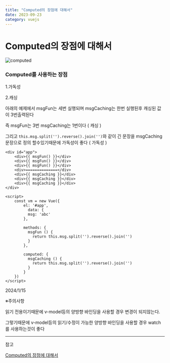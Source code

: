 ```yaml
---
title: "Computed의 장점에 대해서"
date: 2023-09-23
category: vuejs
---
```


# Computed의 장점에 대해서

![computed](/storage/1695395156.jpg)

### **Computed를 사용하는 장점**

1.가독성

2.캐싱

아래의 예제에서 msgFun는 세번 실행되며 msgCaching는 한번 실행된후 캐싱된 값이 3번출력된다

즉 msgFun는 3번 msgCaching는 1번이다 ( 캐싱 )

그리고 `this.msg.split('').reverse().join('')`와 같이 긴 문장을 msgCaching 문장으로 정의 할수있기때문에 가독성이 좋다 ( 가독성 )

```
<div id="app">
    <div>{{ msgFun() }}</div>
    <div>{{ msgFun() }}</div>
    <div>{{ msgFun() }}</div>
    <div>==============</div>
    <div>{{ msgCaching }}</div>
    <div>{{ msgCaching }}</div>
    <div>{{ msgCaching }}</div>
</div>

<script>
	const vm = new Vue({
    	el: '#app',
          data: {
          msg: 'abc'
        },
            
        methods: {
          msgFun () {
            return this.msg.split('').reverse().join('')
          }      
        },
            
        computed: {
          msgCaching () {
            return this.msg.split('').reverse().join('')
          }
        }
	})
</script>
```

2024/1/15

※주의사항

읽기 전용이기때문에 v-model등의 양방향 바인딩을 사용할 경우 변경이 되지않는다.

그렇기때문에 v-model등의 읽기/수정이 가능한 양방향 바인딩을 사용할 경우 watch를 사용하는것이 좋다

---

참고

[Computed의 장점에 대해서](https://mosei.tistory.com/m/entry/Vuejs-Computed%EC%9D%98-%EA%B8%B0%EB%8A%A5%EB%93%A4-%EC%BA%90%EC%8B%B1-GetterSetter)
